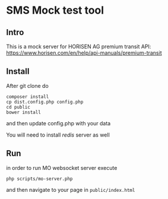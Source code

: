 # SMS Mock test tool

## Intro

This is a mock server for HORISEN AG premium transit API: https://www.horisen.com/en/help/api-manuals/premium-transit

## Install

After git clone do

```
composer install
cp dist.config.php config.php
cd public
bower install
```

and then update config.php with your data

You will need to install *redis* server as well

## Run

in order to run MO websocket server execute

```
php scripts/mo-server.php
```


and then navigate to your page in `public/index.html`


